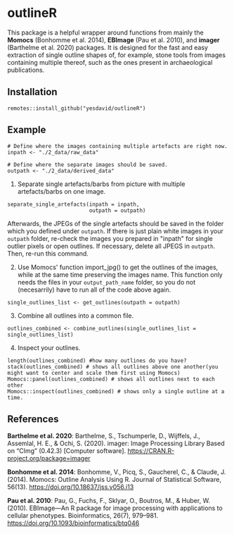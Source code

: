 # outlineR

This package is a helpful wrapper around functions from mainly the __Momocs__ (Bonhomme et al. 2014), __EBImage__ (Pau et al. 2010), and __imager__ (Barthelme et al. 2020) packages. It is designed for the fast and easy extraction of single outline shapes of, for example, stone tools from images containing multiple thereof, such as the ones present in archaeological publications.


## Installation   

```
remotes::install_github("yesdavid/outlineR")
```


## Example

```
# Define where the images containing multiple artefacts are right now.
inpath <- "./2_data/raw_data" 

# Define where the separate images should be saved.
outpath <- "./2_data/derived_data" 
```

1. Separate single artefacts/barbs from picture with multiple artefacts/barbs on one image.
```
separate_single_artefacts(inpath = inpath, 
                          outpath = outpath)
```
Afterwards, the JPEGs of the single artefacts should be saved in the folder which you defined under `outpath`. If there is just plain white images in your `outpath` folder, re-check the images you prepared in "inpath" for single outlier pixels or open outlines. If necessary, delete all JPEGS in `outpath`. Then, re-run this command.


2. Use Momocs' function import_jpg() to get the outlines of the images, while at the same time preserving the images name. This function only needs the files in your `output_path_name` folder, so you do not (necesarrily) have to run all of the code above again. 
```
single_outlines_list <- get_outlines(outpath = outpath)
```

3. Combine all outlines into a common file.
```
outlines_combined <- combine_outlines(single_outlines_list = single_outlines_list)
```

4. Inspect your outlines.
```
length(outlines_combined) #how many outlines do you have?
stack(outlines_combined) # shows all outlines above one another(you might want to center and scale them first using Momocs)
Momocs::panel(outlines_combined) # shows all outlines next to each other
Momocs::inspect(outlines_combined) # shows only a single outline at a time. 
```



## References

__Barthelme et al. 2020__: Barthelme, S., Tschumperle, D., Wijffels, J., Assemlal, H. E., & Ochi, S. (2020). imager: Image Processing Library Based on “CImg” (0.42.3) [Computer software]. https://CRAN.R-project.org/package=imager

__Bonhomme et al. 2014__: Bonhomme, V., Picq, S., Gaucherel, C., & Claude, J. (2014). Momocs: Outline Analysis Using R. Journal of Statistical Software, 56(13). https://doi.org/10.18637/jss.v056.i13

__Pau et al. 2010__: Pau, G., Fuchs, F., Sklyar, O., Boutros, M., & Huber, W. (2010). EBImage—An R package for image processing with applications to cellular phenotypes. Bioinformatics, 26(7), 979–981. https://doi.org/10.1093/bioinformatics/btq046





